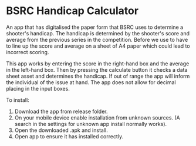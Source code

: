 # BSRC Handicap Calculator
An app that has digitalised the paper form that BSRC uses to determine a shooter's handicap. The handicap is determined by the shooter's score and average from the previous series in the competition. Before we use to have to line up the score and average on a sheet of A4 paper which could lead to incorrect scoring.

This app works by entering the score in the right-hand box and the average in the left-hand box. Then by pressing the calculate button it checks a data sheet asset and determines the handicap. If out of range the app will inform the individual of the issue at hand. The app does not allow for decimal placing in the input boxes.

To install:

1. Download the app from release folder.
2. On your mobile device enable installation from unknown sources. (A search in the settings for unknown app install normally works).
3. Open the downloaded .apk and install.
4. Open app to ensure it has installed correctly.
